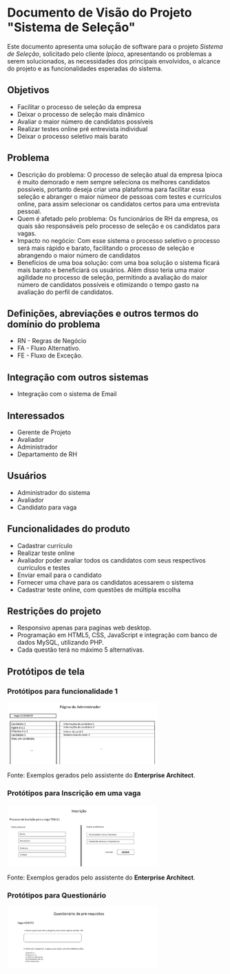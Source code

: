 # Documento de Visão do Projeto "Sistema de Seleção"

Este documento apresenta uma solução de software para o projeto *Sistema de Seleção*, solicitado pelo cliente *Ipioca*, 
apresentando os problemas a serem solucionados, as necessidades dos principais envolvidos, o alcance do projeto e as funcionalidades esperadas do sistema.

## Objetivos

* Facilitar o processo de seleção da empresa
* Deixar o processo de seleção mais dinâmico
* Avaliar o maior número de candidatos possíveis
* Realizar testes online pré entrevista individual
* Deixar o processo seletivo mais barato

## Problema

* Descrição do problema: O processo de seleção atual da empresa Ipioca é muito demorado e nem sempre seleciona os melhores candidatos possiveis, portanto deseja criar uma plataforma para facilitar essa seleção e abranger o maior númeor de pessoas com testes e currículos online, para assim selecionar os candidatos certos para uma entrevista pessoal.
* Quem é afetado pelo problema: Os funcionários de RH da empresa, os quais são responsáveis pelo processo de seleção e os candidatos para vagas.
* Impacto no negócio: Com esse sistema o processo seletivo o processo será mais rápido e barato, facilitando o processo de seleção e abrangendo o maior número de candidatos
* Benefícios de uma boa solução: com uma boa solução o sistema ficará mais barato e beneficiará os usuários. Além disso teria uma maior agilidade no processo de seleção, permitindo a avaliação do maior número de candidatos possíveis e otimizando o tempo gasto na avaliação do perfil de candidatos. 

## Definições, abreviações e outros termos do domínio do problema

* RN - Regras de Negócio
* FA - Fluxo Alternativo.
* FE - Fluxo de Exceção.

## Integração com outros sistemas

* Integração com o sistema de Email
 
## Interessados

* Gerente de Projeto
* Avaliador
* Administrador
* Departamento de RH

## Usuários

* Administrador do sistema 
* Avaliador
* Candidato para vaga

## Funcionalidades do produto

* Cadastrar currículo
* Realizar teste online
* Avaliador poder avaliar todos os candidatos com seus respectivos currículos e testes
* Enviar email para o candidato
* Fornecer uma chave para os candidatos acessarem o sistema
* Cadastrar teste online, com questões de múltipla escolha

## Restrições do projeto

* Responsivo apenas para paginas web desktop.
* Programação em HTML5, CSS, JavaScript e integração com banco de dados MySQL, utilizando PHP.
* Cada questão terá no máximo 5 alternativas.

## Protótipos de tela

### Protótipos para funcionalidade 1

<img src="admin.jpeg" width="350"/>

Fonte: Exemplos gerados pelo assistente do **Enterprise Architect**.

### Protótipos para Inscrição em uma vaga

<img src="inscricao.jpeg" width="350"/>

Fonte: Exemplos gerados pelo assistente do **Enterprise Architect**.

### Protótipos para Questionário

<img src="question.jpeg" width="350"/>
